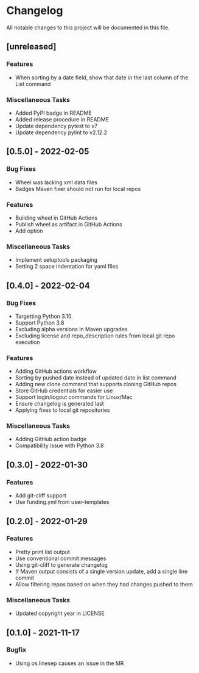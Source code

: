 # Changelog
All notable changes to this project will be documented in this file.

## [unreleased]

### Features

- When sorting by a date field, show that date in the last column of the List command

### Miscellaneous Tasks

- Added PyPI badge in README
- Added release procedure in README
- Update dependency pytest to v7
- Update dependency pylint to v2.12.2

## [0.5.0] - 2022-02-05

### Bug Fixes

- Wheel was lacking xml data files
- Badges Maven fixer should not run for local repos

### Features

- Building wheel in GitHub Actions
- Publish wheel as artifact in GitHub Actions
- Add  option

### Miscellaneous Tasks

- Implement setuptools packaging
- Setting 2 space indentation for yaml files

## [0.4.0] - 2022-02-04

### Bug Fixes

- Targetting Python 3.10
- Support Python 3.8
- Excluding alpha versions in Maven upgrades
- Excluding license and repo_description rules from local git repo execution

### Features

- Adding GitHub actions workflow
- Sorting by pushed date instead of updated date in list command
- Adding new clone command that supports cloning GitHub repos
- Store GitHub credentials for easier use
- Support login/logout commands for Linux/Mac
- Ensure changelog is generated last
- Applying fixes to local git repositories

### Miscellaneous Tasks

- Adding GitHub action badge
- Compatibility issue with Python 3.8

## [0.3.0] - 2022-01-30

### Features

- Add git-cliff support
- Use funding.yml from user-templates

## [0.2.0] - 2022-01-29

### Features

- Pretty print list output
- Use conventional commit messages
- Using git-cliff to generate changelog
- If Maven output consists of a single version update, add a single line commit
- Allow filtering repos based on when they had changes pushed to them

### Miscellaneous Tasks

- Updated copyright year in LICENSE

## [0.1.0] - 2021-11-17

### Bugfix

- Using os.linesep causes an issue in the MR

<!-- generated by git-cliff -->
